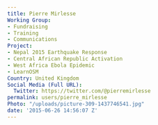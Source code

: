 ```yaml
---
title: Pierre Mirlesse
Working Group:
- Fundraising
- Training
- Communications
Project:
- Nepal 2015 Earthquake Response
- Central African Republic Activation
- West Africa Ebola Epidemic
- LearnOSM
Country: United Kingdom
Social Media (Full URL):
  Twitter: https://twitter.com/@pierremirlesse
permalink: users/pierre_mirlesse
Photo: "/uploads/picture-309-1437746541.jpg"
date: '2015-06-26 14:56:07 Z'
---
```


